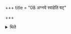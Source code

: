 +++
title = "08 अग्नये स्वाहेति षट्"

+++

<details><summary>थिते</summary>

अग्नये स्वाहेति षट् पार्थानि पुरस्तादभिषेकस्य जुहोति ८
</details>
